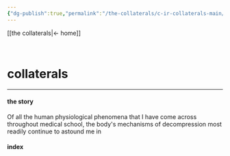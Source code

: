 ```yaml
---
{"dg-publish":true,"permalink":"/the-collaterals/c-ir-collaterals-main/"}
---
```


[[the collaterals\|← home]]

<br>

# collaterals
---

#### the story
Of all the human physiological phenomena that I have come across throughout medical school, the body's mechanisms of decompression most readily continue to astound me in 


#### index


